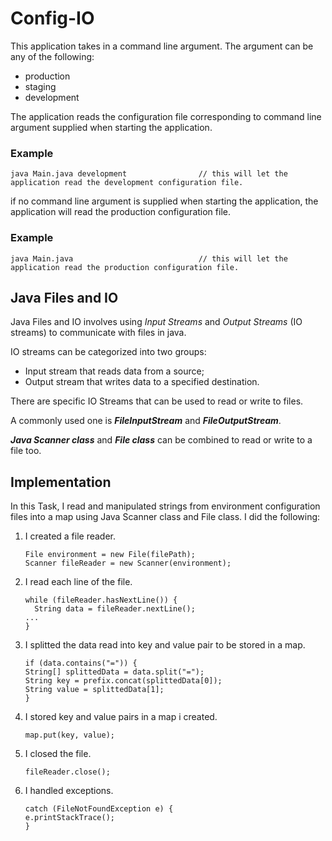 # Config-IO

This application takes in a command line argument. The argument can be any of the following:

* production
* staging
* development

The application reads the configuration file corresponding to command line argument supplied when starting the application.
### Example

`java Main.java development                // this will let the application read the development configuration file.`

if no command line argument is supplied when starting the application, the application will read the production configuration file.
### Example

`java Main.java                            // this will let the application read the production configuration file.`

## Java Files and IO
Java Files and IO involves using *Input Streams* and *Output Streams* (IO streams) to communicate with files in java.

IO streams can be categorized into two groups:

* Input stream that reads data from a source;
* Output stream that writes data to a specified destination.

There are specific IO Streams that can be used to read or write to files.

A commonly used one is _**FileInputStream**_ and _**FileOutputStream**_.

_**Java Scanner class**_ and _**File class**_ can be combined to read or write to a file too.

## Implementation

In this Task, I read and manipulated strings from environment configuration files into a map using Java Scanner class and File class.
I did the following:

1.  I created a file reader.

    `File environment = new File(filePath);`  
    `Scanner fileReader = new Scanner(environment);`

2.  I read each line of the file.

    `while (fileReader.hasNextLine()) {`  
      `  String data = fileReader.nextLine();`  
      `...`  
      `}`  
      
3.  I splitted the data read into key and value pair to be stored in a map.

    `if (data.contains("=")) {`  
                    `String[] splittedData = data.split("=");`  
                    `String key = prefix.concat(splittedData[0]);`  
                    `String value = splittedData[1];`  
                    `}`  
                    
4.  I stored key and value pairs in a map i created.

    `map.put(key, value);`  
    
5.  I closed the file.

    `fileReader.close();`  

6.  I handled exceptions.

    `catch (FileNotFoundException e) {`  
            `e.printStackTrace();`  
        `}`
